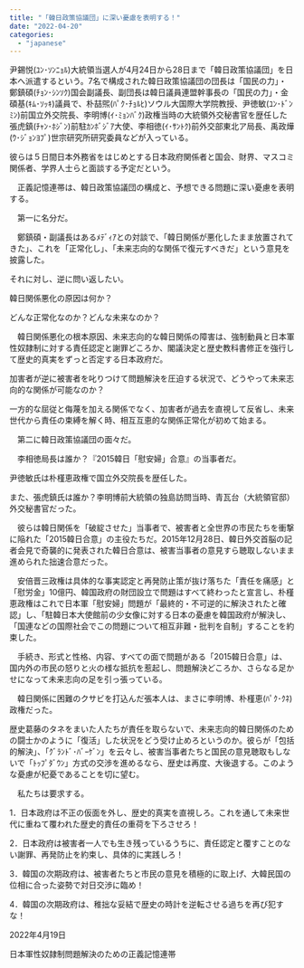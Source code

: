 ```yaml
---
title: "「韓日政策協議団」に深い憂慮を表明する！"
date: "2022-04-20"
categories: 
  - "japanese"
---
```


尹錫悦(ﾕﾝ･ｿﾝﾆｮﾙ)大統領当選人が4月24日から28日まで「韓日政策協議団」を日本へ派遣するという。7名で構成された韓日政策協議団の団長は「国民の力」・鄭鎮碩(ﾁｮﾝ･ｼﾝｿｸ)国会副議長、副団長は韓日議員連盟幹事長の「国民の力」・金碩基(ｷﾑ･ｿｯｷ)議員で、朴喆煕(ﾊﾟｸ･ﾁｮﾙﾋ)ソウル大国際大学院教授、尹徳敏(ﾕﾝ･ﾄﾞﾝﾐﾝ)前国立外交院長、李明博(ｲ･ﾐｮﾝﾊﾞｸ)政権当時の大統領外交秘書官を歴任した張虎鎮(ﾁｬﾝ･ﾎｼﾞﾝ)前駐ｶﾝﾎﾞｼﾞｱ大使、李相徳(ｲ･ｻﾝﾄｸ)前外交部東北ア局長、禹政燁(ｳ･ｼﾞｮﾝﾖﾌﾟ)世宗研究所研究委員などが入っている。

彼らは５日間日本外務省をはじめとする日本政府関係者と国会、財界、マスコミ関係者、学界人士らと面談する予定だという。

　正義記憶連帯は、韓日政策協議団の構成と、予想できる問題に深い憂慮を表明する。

　第一に名分だ。

　鄭鎮碩・副議長はあるﾒﾃﾞｨｱとの対談で、「韓日関係が悪化したまま放置されてきた」、これを「正常化し」、「未来志向的な関係で復元すべきだ」という意見を披露した。

それに対し、逆に問い返したい。

韓日関係悪化の原因は何か？

どんな正常化なのか？どんな未来なのか？

　韓日関係悪化の根本原因、未来志向的な韓日関係の障害は、強制動員と日本軍性奴隷制に対する責任認定と謝罪どころか、閣議決定と歴史教科書修正を強行して歴史的真実をずっと否定する日本政府だ。

加害者が逆に被害者を叱りつけて問題解決を圧迫する状況で、どうやって未来志向的な関係が可能なのか？

一方的な屈従と侮蔑を加える関係でなく、加害者が過去を直視して反省し、未来世代から責任の束縛を解く時、相互互恵的な関係正常化が初めて始まる。

　第二に韓日政策協議団の面々だ。

　李相徳局長は誰か？『2015韓日「慰安婦」合意』の当事者だ。

尹徳敏氏は朴槿恵政権で国立外交院長を歴任した。

また、張虎鎮氏は誰か？李明博前大統領の独島訪問当時、青瓦台（大統領官邸）外交秘書官だった。

　彼らは韓日関係を「破綻させた」当事者で、被害者と全世界の市民たちを衝撃に陥れた「2015韓日合意」の主役たちだ。2015年12月28日、韓日外交首脳の記者会見で奇襲的に発表された韓日合意は、被害当事者の意見すら聴取しないまま進められた拙速合意だった。

　安倍晋三政権は具体的な事実認定と再発防止策が抜け落ちた「責任を痛感」と「慰労金」10億円、韓国政府の財団設立で問題はすべて終わったと宣言し、朴槿恵政権はこれで日本軍「慰安婦」問題が「最終的・不可逆的に解決されたと確認」し、「駐韓日本大使館前の少女像に対する日本の憂慮を韓国政府が解決し、「国連などの国際社会でこの問題について相互非難・批判を自制」することを約束した。

　手続き、形式と性格、内容、すべての面で問題がある「2015韓日合意」は、国内外の市民の怒りと火の様な抵抗を惹起し、問題解決どころか、さらなる足かせになって未来志向の足を引っ張っている。

　韓日関係に困難のクサビを打込んだ張本人は、まさに李明博、朴槿恵(ﾊﾟｸ･ｸﾈ)政権だった。

歴史葛藤のタネをまいた人たちが責任を取らないで、未来志向的韓日関係のための闘士かのように「復活」した状況をどう受け止めろというのか。彼らが「包括的解決」、「ｸﾞﾗﾝﾄﾞ･ﾊﾞｰｹﾞﾝ」を云々し、被害当事者たちと国民の意見聴取もしないで「ﾄｯﾌﾟﾀﾞｳﾝ」方式の交渉を進めるなら、歴史は再度、大後退する。このような憂慮が杞憂であることを切に望む。

　私たちは要求する。

1．日本政府は不正の仮面を外し、歴史的真実を直視しろ。これを通して未来世代に重ねて覆われた歴史的責任の重荷を下ろさせろ！

2．日本政府は被害者一人でも生き残っているうちに、責任認定と覆すことのない謝罪、再発防止を約束し、具体的に実践しろ！

3．韓国の次期政府は、被害者たちと市民の意見を積極的に取上げ、大韓民国の位相に合った姿勢で対日交渉に臨め！

4．韓国の次期政府は、稚拙な妥結で歴史の時計を逆転させる過ちを再び犯すな！

2022年4月19日

日本軍性奴隷制問題解決のための正義記憶連帯
